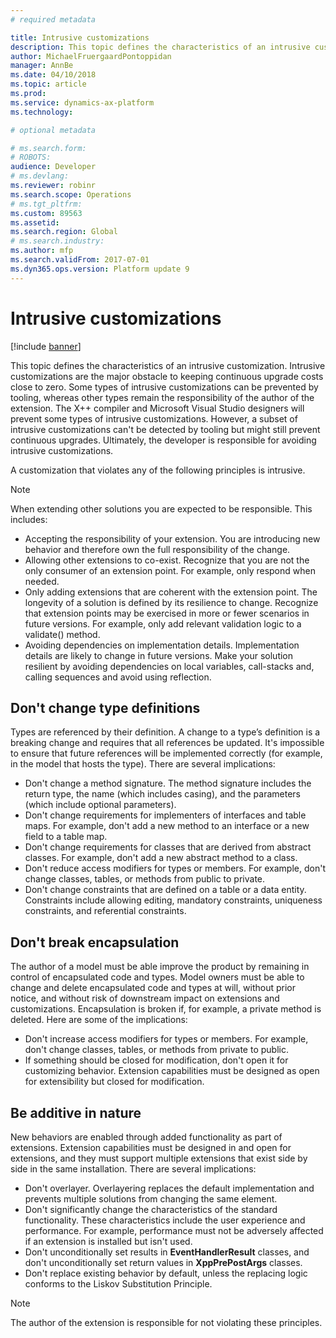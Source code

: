 ```yaml
---
# required metadata

title: Intrusive customizations
description: This topic defines the characteristics of an intrusive customization.
author: MichaelFruergaardPontoppidan
manager: AnnBe
ms.date: 04/10/2018
ms.topic: article
ms.prod: 
ms.service: dynamics-ax-platform
ms.technology: 

# optional metadata

# ms.search.form: 
# ROBOTS: 
audience: Developer
# ms.devlang: 
ms.reviewer: robinr
ms.search.scope: Operations
# ms.tgt_pltfrm: 
ms.custom: 89563
ms.assetid: 
ms.search.region: Global
# ms.search.industry: 
ms.author: mfp
ms.search.validFrom: 2017-07-01
ms.dyn365.ops.version: Platform update 9
---
```


# Intrusive customizations

[!include [banner](../includes/banner.md)]

This topic defines the characteristics of an intrusive customization. Intrusive customizations are the major obstacle to keeping continuous upgrade costs close to zero. Some types of intrusive customizations can be prevented by tooling, whereas other types remain the responsibility of the author of the extension. The X++ compiler and Microsoft Visual Studio designers will prevent some types of intrusive customizations. However, a subset of intrusive customizations can't be detected by tooling but might still prevent continuous upgrades. Ultimately, the developer is responsible for avoiding intrusive customizations.

A customization that violates any of the following principles is intrusive.

 > [!NOTE]
> When extending other solutions you are expected to be responsible. This includes:
> + Accepting the responsibility of your extension. You are introducing new behavior and therefore own the full responsibility of the change.
> + Allowing other extensions to co-exist. Recognize that you are not the only consumer of an extension point. For example, only respond when needed.
> + Only adding extensions that are coherent with the extension point. The longevity of a solution is defined by its resilience to change. Recognize that extension points may be exercised in more or fewer scenarios in future versions. For example, only add relevant validation logic to a validate() method.
> + Avoiding dependencies on implementation details. Implementation details are likely to change in future versions. Make your solution resilient by avoiding dependencies on local variables, call-stacks and, calling sequences and avoid using reflection.


## Don't change type definitions
Types are referenced by their definition. A change to a type’s definition is a breaking change and requires that all references be updated. It's impossible to ensure that future references will be implemented correctly (for example, in the model that hosts the type). There are several implications:

+ Don't change a method signature. The method signature includes the return type, the name (which includes casing), and the parameters (which include optional parameters).
+ Don't change requirements for implementers of interfaces and table maps. For example, don't add a new method to an interface or a new field to a table map.
+ Don't change requirements for classes that are derived from abstract classes. For example, don't add a new abstract method to a class.
+ Don't reduce access modifiers for types or members. For example, don't change classes, tables, or methods from public to private.
+ Don't change constraints that are defined on a table or a data entity. Constraints include allowing editing, mandatory constraints, uniqueness constraints, and referential constraints.

## Don't break encapsulation
The author of a model must be able improve the product by remaining in control of encapsulated code and types. Model owners must be able to change and delete encapsulated code and types at will, without prior notice, and without risk of downstream impact on extensions and customizations. Encapsulation is broken if, for example, a private method is deleted. Here are some of the implications:

+ Don't increase access modifiers for types or members. For example, don't change classes, tables, or methods from private to public.
+ If something should be closed for modification, don't open it for customizing behavior. Extension capabilities must be designed as open for extensibility but closed for modification.
            
## Be additive in nature
New behaviors are enabled through added functionality as part of extensions. Extension capabilities must be designed in and open for extensions, and they must support multiple extensions that exist side by side in the same installation. There are several implications:

+ Don't overlayer. Overlayering replaces the default implementation and prevents multiple solutions from changing the same element.
+ Don't significantly change the characteristics of the standard functionality. These characteristics include the user experience and performance. For example, performance must not be adversely affected if an extension is installed but isn't used.
+ Don't unconditionally set results in **EventHandlerResult** classes, and don't unconditionally set return values in **XppPrePostArgs** classes.
+ Don't replace existing behavior by default, unless the replacing logic conforms to the Liskov Substitution Principle.  

> [!NOTE]
> The author of the extension is responsible for not violating these principles.
